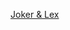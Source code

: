 ---
layout: post
wordpress_id: 762
wordpress_url: http://noesbueno.com/archives/762
date: '2010-08-26 14:00:06 -0500'
date_gmt: '2010-08-26 19:00:06 -0500'
body: |
  <p><a href="http://www.thehighdefinite.com/2010/08/joker-lex/">Joker &amp; Lex</a></p>
---